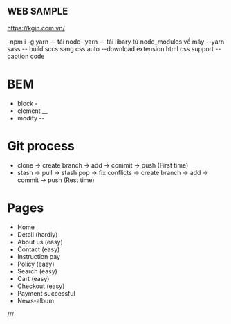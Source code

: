 ## WEB SAMPLE

https://kgin.com.vn/

-npm i -g yarn -- tải node
-yarn -- tải libary từ node_modules về máy
--yarn sass -- build sccs sang css auto
--download extension html css support -- caption code

# BEM

- block -
- element \_\_
- modify --

# Git process

- clone -> create branch -> add -> commit -> push (First time)
- stash -> pull -> stash pop -> fix conflicts -> create branch -> add -> commit -> push (Rest time)

# Pages

- Home
- Detail (hardly)
- About us (easy)
- Contact (easy)
- Instruction pay
- Policy (easy)
- Search (easy)
- Cart (easy)
- Checkout (easy)
- Payment successful
- News-album

///
